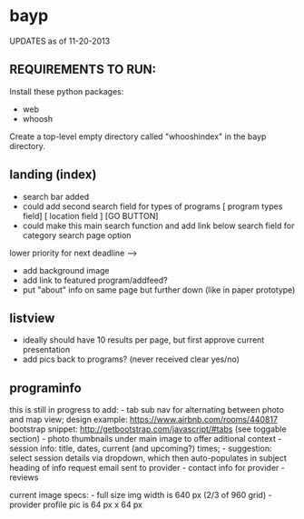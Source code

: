 bayp
====
UPDATES as of 11-20-2013

REQUIREMENTS TO RUN:
----------------------

Install these python packages:
- web
- whoosh

Create a top-level empty directory called "whooshindex" in the bayp directory. 


landing (index)
---------------
- search bar added
- could add second search field for types of programs [ program types field] [ location field ] [GO BUTTON]
- could make this main search function and add link below search field for category search page option

lower priority for next deadline -->
- add background image
- add link to featured program/addfeed? 
- put "about" info on same page but further down (like in paper prototype)

listview
--------
- ideally should have 10 results per page, but first approve current presentation
- add pics back to programs? (never received clear yes/no)


programinfo 
------------
this is still in progress
to add:
	- tab sub nav for alternating between photo and map view; 
			design example: https://www.airbnb.com/rooms/440817
			bootstrap snippet: http://getbootstrap.com/javascript/#tabs (see toggable section)
	- photo thumbnails under main image to offer aditional context
	- session info: title, dates, current (and upcoming?) times; 
		- suggestion: select session details via dropdown, which then auto-populates in 
		  subject heading of info request email sent to provider 
	- contact info for provider
	- reviews

current image specs:
	- full size img width is 640 px (2/3 of 960 grid)
	- provider profile pic is 64 px x 64 px

